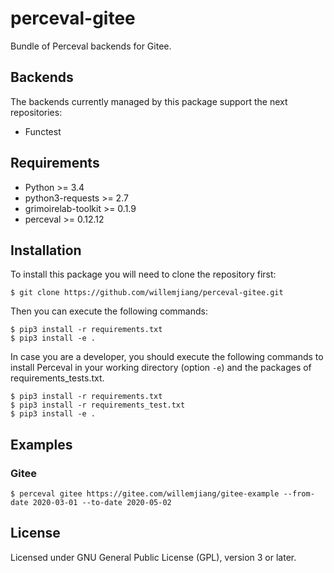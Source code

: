 # perceval-gitee

Bundle of Perceval backends for Gitee.

## Backends

The backends currently managed by this package support the next repositories:

* Functest

## Requirements

* Python >= 3.4
* python3-requests >= 2.7
* grimoirelab-toolkit >= 0.1.9
* perceval >= 0.12.12

## Installation

To install this package you will need to clone the repository first:

```
$ git clone https://github.com/willemjiang/perceval-gitee.git
```

Then you can execute the following commands:
```
$ pip3 install -r requirements.txt
$ pip3 install -e .
```

In case you are a developer, you should execute the following commands to install Perceval in your working directory (option `-e`) and the packages of requirements_tests.txt.
```
$ pip3 install -r requirements.txt
$ pip3 install -r requirements_test.txt
$ pip3 install -e .
```

## Examples

### Gitee

```
$ perceval gitee https://gitee.com/willemjiang/gitee-example --from-date 2020-03-01 --to-date 2020-05-02
```

## License

Licensed under GNU General Public License (GPL), version 3 or later.
